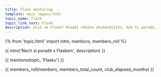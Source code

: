 ```yaml
---
title: Flask mentoring
template: main_legacy.html
topic_name: flask
topic_link_text: Flask
description: Učíš se Flask? Hledáš někoho zkušenějšího, kdo ti poradí, když se zasekneš? Kdo ti ukáže správné postupy a nasměruje tě na kvalitní návody nebo kurzy?
---
```

{% from 'topic.html' import intro, mentions, members_roll %}

{{ intro('Nech si poradit s Flaskem', description) }}

{{ mentions(topic, 'Flasku') }}

{{ members_roll(members, members_total_count, club_elapsed_months) }}
